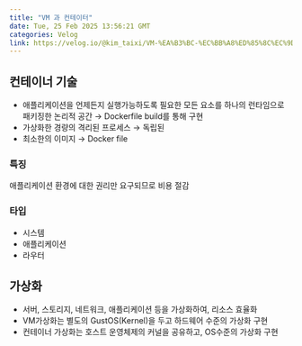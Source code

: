 ```yaml
---
title: "VM 과 컨테이터"
date: Tue, 25 Feb 2025 13:56:21 GMT
categories: Velog
link: https://velog.io/@kim_taixi/VM-%EA%B3%BC-%EC%BB%A8%ED%85%8C%EC%9D%B4%ED%84%B0
---
```


<h2 id="컨테이너-기술">컨테이너 기술</h2>
<ul>
<li>애플리케이션을 언제든지 실행가능하도록 필요한 모든 요소를 하나의 런타임으로 패키징한 논리적 공간 → Dockerfile build를 통해 구현</li>
<li>가상화한 경량의 격리된 프로세스 → 독립된</li>
<li>최소한의 이미지 → Docker file</li>
</ul>
<h3 id="특징">특징</h3>
<p>애플리케이션 환경에 대한 권리만 요구되므로 비용 절감</p>
<h3 id="타입">타입</h3>
<ul>
<li>시스템</li>
<li>애플리케이션</li>
<li>라우터</li>
</ul>
<h2 id="가상화">가상화</h2>
<ul>
<li>서버, 스토리지, 네트워크, 애플리케이션 등을 가상화하여, 리소스 효율화</li>
<li>VM가상화는 별도의 GustOS(Kernel)을 두고 하드웨어 수준의 가상화 구현</li>
<li>컨테이너 가상화는 호스트 운영체제의 커널을 공유하고, OS수준의 가상화 구현</li>
</ul>
<p><img alt="" src="https://velog.velcdn.com/images/kim_taixi/post/2b447f34-b849-41a7-98fd-78b7edccacd2/image.png" /></p>
<p><img alt="" src="https://velog.velcdn.com/images/kim_taixi/post/eef7de50-753b-4eb0-aa67-d7a89ad584ce/image.png" /></p>
<p><img alt="" src="https://velog.velcdn.com/images/kim_taixi/post/22817ddd-dd6d-42c6-8203-1e3e9b87bc32/image.png" /></p>
